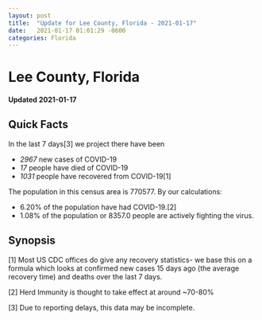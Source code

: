 ```yaml
---
layout: post
title:  "Update for Lee County, Florida - 2021-01-17"
date:   2021-01-17 01:01:29 -0600
categories: Florida
---
```


# Lee County, Florida
#### Updated 2021-01-17

## Quick Facts

In the last 7 days[3] we project there have been
- *2967* new cases of COVID-19
- *17* people have died of COVID-19
- *1031* people have recovered from COVID-19[1]

The population in this census area is 770577. By our calculations:
- 6.20% of the population have had COVID-19.[2]
- 1.08% of the population or 8357.0 people are actively fighting the virus.

## Synopsis




[1] Most US CDC offices do give any recovery statistics- we base this on a formula which looks at confirmed new cases
15 days ago (the average recovery time) and deaths over the last 7 days.

[2] Herd Immunity is thought to take effect at around ~70-80%

[3] Due to reporting delays, this data may be incomplete.
 
    